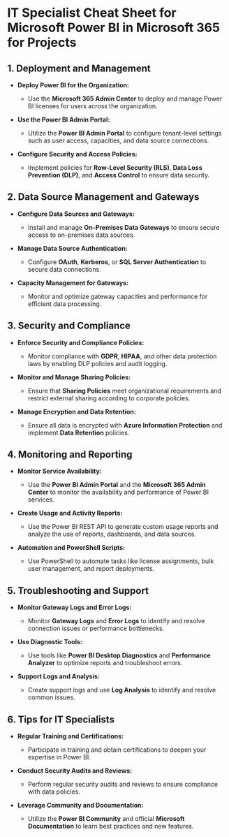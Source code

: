 # IT Specialist Cheat Sheet for Microsoft Power BI in Microsoft 365 for Projects



## 1. Deployment and Management

- **Deploy Power BI for the Organization:**
  - Use the **Microsoft 365 Admin Center** to deploy and manage Power BI licenses for users across the organization.

- **Use the Power BI Admin Portal:**
  - Utilize the **Power BI Admin Portal** to configure tenant-level settings such as user access, capacities, and data source connections.

- **Configure Security and Access Policies:**
  - Implement policies for **Row-Level Security (RLS)**, **Data Loss Prevention (DLP)**, and **Access Control** to ensure data security.

## 2. Data Source Management and Gateways

- **Configure Data Sources and Gateways:**
  - Install and manage **On-Premises Data Gateways** to ensure secure access to on-premises data sources.

- **Manage Data Source Authentication:**
  - Configure **OAuth**, **Kerberos**, or **SQL Server Authentication** to secure data connections.

- **Capacity Management for Gateways:**
  - Monitor and optimize gateway capacities and performance for efficient data processing.

## 3. Security and Compliance

- **Enforce Security and Compliance Policies:**
  - Monitor compliance with **GDPR**, **HIPAA**, and other data protection laws by enabling DLP policies and audit logging.

- **Monitor and Manage Sharing Policies:**
  - Ensure that **Sharing Policies** meet organizational requirements and restrict external sharing according to corporate policies.

- **Manage Encryption and Data Retention:**
  - Ensure all data is encrypted with **Azure Information Protection** and implement **Data Retention** policies.

## 4. Monitoring and Reporting

- **Monitor Service Availability:**
  - Use the **Power BI Admin Portal** and the **Microsoft 365 Admin Center** to monitor the availability and performance of Power BI services.

- **Create Usage and Activity Reports:**
  - Use the Power BI REST API to generate custom usage reports and analyze the use of reports, dashboards, and data sources.

- **Automation and PowerShell Scripts:**
  - Use PowerShell to automate tasks like license assignments, bulk user management, and report deployments.

## 5. Troubleshooting and Support

- **Monitor Gateway Logs and Error Logs:**
  - Monitor **Gateway Logs** and **Error Logs** to identify and resolve connection issues or performance bottlenecks.

- **Use Diagnostic Tools:**
  - Use tools like **Power BI Desktop Diagnostics** and **Performance Analyzer** to optimize reports and troubleshoot errors.

- **Support Logs and Analysis:**
  - Create support logs and use **Log Analysis** to identify and resolve common issues.

## 6. Tips for IT Specialists

- **Regular Training and Certifications:**
  - Participate in training and obtain certifications to deepen your expertise in Power BI.

- **Conduct Security Audits and Reviews:**
  - Perform regular security audits and reviews to ensure compliance with data policies.

- **Leverage Community and Documentation:**
  - Utilize the **Power BI Community** and official **Microsoft Documentation** to learn best practices and new features.
